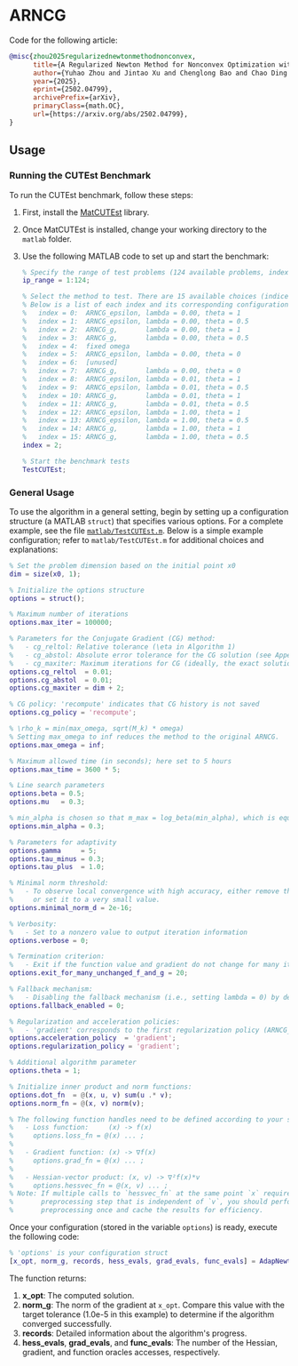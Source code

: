 ARNCG
=====

Code for the following article:

```bibtex
@misc{zhou2025regularizednewtonmethodnonconvex,
      title={A Regularized Newton Method for Nonconvex Optimization with Global and Local Complexity Guarantees}, 
      author={Yuhao Zhou and Jintao Xu and Chenglong Bao and Chao Ding and Jun Zhu},
      year={2025},
      eprint={2502.04799},
      archivePrefix={arXiv},
      primaryClass={math.OC},
      url={https://arxiv.org/abs/2502.04799}, 
}
```

## Usage

### Running the CUTEst Benchmark

To run the CUTEst benchmark, follow these steps:

1. First, install the [MatCUTEst](https://github.com/matcutest/matcutest_compiled) library.

2. Once MatCUTEst is installed, change your working directory to the `matlab` folder.

3. Use the following MATLAB code to set up and start the benchmark:

   ```matlab
   % Specify the range of test problems (124 available problems, indexed 1 to 124)
   ip_range = 1:124;

   % Select the method to test. There are 15 available choices (indices 0 to 15, excluding 6).
   % Below is a list of each index and its corresponding configuration:
   %   index = 0:  ARNCG_epsilon, lambda = 0.00, theta = 1
   %   index = 1:  ARNCG_epsilon, lambda = 0.00, theta = 0.5
   %   index = 2:  ARNCG_g,       lambda = 0.00, theta = 1
   %   index = 3:  ARNCG_g,       lambda = 0.00, theta = 0.5
   %   index = 4:  fixed omega
   %   index = 5:  ARNCG_epsilon, lambda = 0.00, theta = 0
   %   index = 6:  [unused]
   %   index = 7:  ARNCG_g,       lambda = 0.00, theta = 0
   %   index = 8:  ARNCG_epsilon, lambda = 0.01, theta = 1
   %   index = 9:  ARNCG_epsilon, lambda = 0.01, theta = 0.5
   %   index = 10: ARNCG_g,       lambda = 0.01, theta = 1
   %   index = 11: ARNCG_g,       lambda = 0.01, theta = 0.5
   %   index = 12: ARNCG_epsilon, lambda = 1.00, theta = 1
   %   index = 13: ARNCG_epsilon, lambda = 1.00, theta = 0.5
   %   index = 14: ARNCG_g,       lambda = 1.00, theta = 1
   %   index = 15: ARNCG_g,       lambda = 1.00, theta = 0.5
   index = 2;

   % Start the benchmark tests
   TestCUTEst;
   ```

### General Usage

To use the algorithm in a general setting, begin by setting up a configuration structure (a MATLAB `struct`) that specifies various options. For a complete example, see the file [`matlab/TestCUTEst.m`](matlab/TestCUTEst.m). Below is a simple example configuration; refer to `matlab/TestCUTEst.m` for additional choices and explanations:

```matlab
% Set the problem dimension based on the initial point x0
dim = size(x0, 1);

% Initialize the options structure
options = struct();

% Maximum number of iterations
options.max_iter = 100000;

% Parameters for the Conjugate Gradient (CG) method:
%   - cg_reltol: Relative tolerance (\eta in Algorithm 1)
%   - cg_abstol: Absolute error tolerance for the CG solution (see Appendix)
%   - cg_maxiter: Maximum iterations for CG (ideally, the exact solution is found in "dim" iterations)
options.cg_reltol  = 0.01;
options.cg_abstol  = 0.01;
options.cg_maxiter = dim + 2;

% CG policy: 'recompute' indicates that CG history is not saved
options.cg_policy = 'recompute';

% \rho_k = min(max_omega, sqrt(M_k) * omega)
% Setting max_omega to inf reduces the method to the original ARNCG.
options.max_omega = inf;

% Maximum allowed time (in seconds); here set to 5 hours
options.max_time = 3600 * 5;

% Line search parameters
options.beta = 0.5;
options.mu   = 0.3;

% min_alpha is chosen so that m_max = log_beta(min_alpha), which is equivalent to m_max = 1
options.min_alpha = 0.3;

% Parameters for adaptivity
options.gamma     = 5;
options.tau_minus = 0.3;
options.tau_plus  = 1.0;

% Minimal norm threshold:
%   - To observe local convergence with high accuracy, either remove this parameter
%     or set it to a very small value.
options.minimal_norm_d = 2e-16;

% Verbosity:
%   - Set to a nonzero value to output iteration information
options.verbose = 0;

% Termination criterion:
%   - Exit if the function value and gradient do not change for many iterations
options.exit_for_many_unchanged_f_and_g = 20;

% Fallback mechanism:
%   - Disabling the fallback mechanism (i.e., setting lambda = 0) by default
options.fallback_enabled = 0;

% Regularization and acceleration policies:
%   - 'gradient' corresponds to the first regularization policy (ARNCG_g)
options.acceleration_policy  = 'gradient';
options.regularization_policy = 'gradient';

% Additional algorithm parameter
options.theta = 1;

% Initialize inner product and norm functions:
options.dot_fn  = @(x, u, v) sum(u .* v);
options.norm_fn = @(x, v) norm(v);

% The following function handles need to be defined according to your specific problem:
%   - Loss function:     (x) -> f(x)
%     options.loss_fn = @(x) ... ;
%
%   - Gradient function: (x) -> ∇f(x)
%     options.grad_fn = @(x) ... ;
%
%   - Hessian-vector product: (x, v) -> ∇²f(x)*v
%     options.hessvec_fn = @(x, v) ... ;
% Note: If multiple calls to `hessvec_fn` at the same point `x` require a
%       preprocessing step that is independent of `v`, you should perform this
%       preprocessing once and cache the results for efficiency.
```

Once your configuration (stored in the variable `options`) is ready, execute the following code:

```matlab
% 'options' is your configuration struct
[x_opt, norm_g, records, hess_evals, grad_evals, func_evals] = AdapNewtonCG(p.x0, 1.0e-5, options);
```

The function returns:

1. **x_opt**: The computed solution.
2. **norm_g**: The norm of the gradient at `x_opt`. Compare this value with the target tolerance (1.0e-5 in this example) to determine if the algorithm converged successfully.
3. **records**: Detailed information about the algorithm's progress.
4. **hess_evals**, **grad_evals**, and **func_evals**: The number of the Hessian, gradient, and function oracles accesses, respectively.
